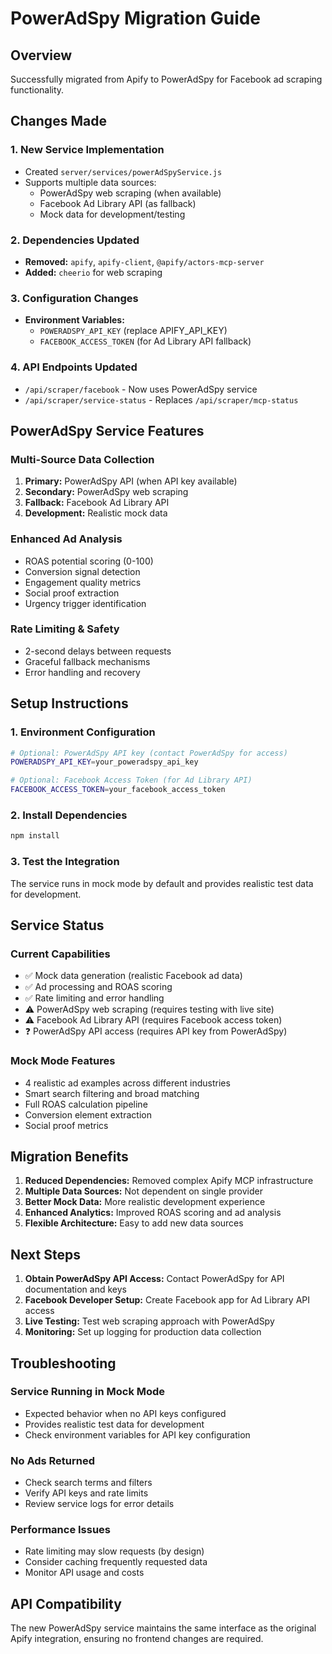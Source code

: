 # PowerAdSpy Migration Guide

## Overview
Successfully migrated from Apify to PowerAdSpy for Facebook ad scraping functionality.

## Changes Made

### 1. New Service Implementation
- Created `server/services/powerAdSpyService.js`
- Supports multiple data sources:
  - PowerAdSpy web scraping (when available)
  - Facebook Ad Library API (as fallback)
  - Mock data for development/testing

### 2. Dependencies Updated
- **Removed:** `apify`, `apify-client`, `@apify/actors-mcp-server`
- **Added:** `cheerio` for web scraping

### 3. Configuration Changes
- **Environment Variables:**
  - `POWERADSPY_API_KEY` (replace APIFY_API_KEY)
  - `FACEBOOK_ACCESS_TOKEN` (for Ad Library API fallback)

### 4. API Endpoints Updated
- `/api/scraper/facebook` - Now uses PowerAdSpy service
- `/api/scraper/service-status` - Replaces `/api/scraper/mcp-status`

## PowerAdSpy Service Features

### Multi-Source Data Collection
1. **Primary:** PowerAdSpy API (when API key available)
2. **Secondary:** PowerAdSpy web scraping
3. **Fallback:** Facebook Ad Library API
4. **Development:** Realistic mock data

### Enhanced Ad Analysis
- ROAS potential scoring (0-100)
- Conversion signal detection
- Engagement quality metrics
- Social proof extraction
- Urgency trigger identification

### Rate Limiting & Safety
- 2-second delays between requests
- Graceful fallback mechanisms
- Error handling and recovery

## Setup Instructions

### 1. Environment Configuration
```bash
# Optional: PowerAdSpy API key (contact PowerAdSpy for access)
POWERADSPY_API_KEY=your_poweradspy_api_key

# Optional: Facebook Access Token (for Ad Library API)
FACEBOOK_ACCESS_TOKEN=your_facebook_access_token
```

### 2. Install Dependencies
```bash
npm install
```

### 3. Test the Integration
The service runs in mock mode by default and provides realistic test data for development.

## Service Status

### Current Capabilities
- ✅ Mock data generation (realistic Facebook ad data)
- ✅ Ad processing and ROAS scoring
- ✅ Rate limiting and error handling
- ⚠️ PowerAdSpy web scraping (requires testing with live site)
- ⚠️ Facebook Ad Library API (requires Facebook access token)
- ❓ PowerAdSpy API access (requires API key from PowerAdSpy)

### Mock Mode Features
- 4 realistic ad examples across different industries
- Smart search filtering and broad matching
- Full ROAS calculation pipeline
- Conversion element extraction
- Social proof metrics

## Migration Benefits

1. **Reduced Dependencies:** Removed complex Apify MCP infrastructure
2. **Multiple Data Sources:** Not dependent on single provider
3. **Better Mock Data:** More realistic development experience
4. **Enhanced Analytics:** Improved ROAS scoring and ad analysis
5. **Flexible Architecture:** Easy to add new data sources

## Next Steps

1. **Obtain PowerAdSpy API Access:** Contact PowerAdSpy for API documentation and keys
2. **Facebook Developer Setup:** Create Facebook app for Ad Library API access
3. **Live Testing:** Test web scraping approach with PowerAdSpy
4. **Monitoring:** Set up logging for production data collection

## Troubleshooting

### Service Running in Mock Mode
- Expected behavior when no API keys configured
- Provides realistic test data for development
- Check environment variables for API key configuration

### No Ads Returned
- Check search terms and filters
- Verify API keys and rate limits
- Review service logs for error details

### Performance Issues
- Rate limiting may slow requests (by design)
- Consider caching frequently requested data
- Monitor API usage and costs

## API Compatibility

The new PowerAdSpy service maintains the same interface as the original Apify integration, ensuring no frontend changes are required.